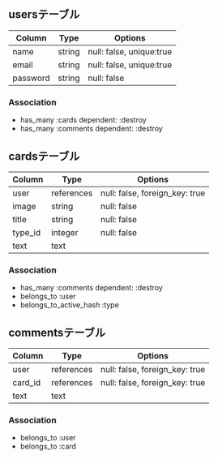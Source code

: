 ## usersテーブル

|Column|Type|Options|
|------|----|-------|
|name|string|null: false, unique:true|
|email|string|null: false, unique:true|
|password|string|null: false|

### Association
- has_many :cards dependent: :destroy
- has_many :comments dependent: :destroy

## cardsテーブル

|Column|Type|Options|
|------|----|-------|
|user|references|null: false, foreign_key: true|
|image|string|null: false|
|title|string|null: false|
|type_id|integer|null: false|
|text|text||


### Association
- has_many :comments dependent: :destroy
- belongs_to :user
- belongs_to_active_hash :type

## commentsテーブル

|Column|Type|Options|
|------|----|-------|
|user|references|null: false, foreign_key: true|
|card_id|references|null: false, foreign_key: true|
|text|text||

### Association
- belongs_to :user
- belongs_to :card
